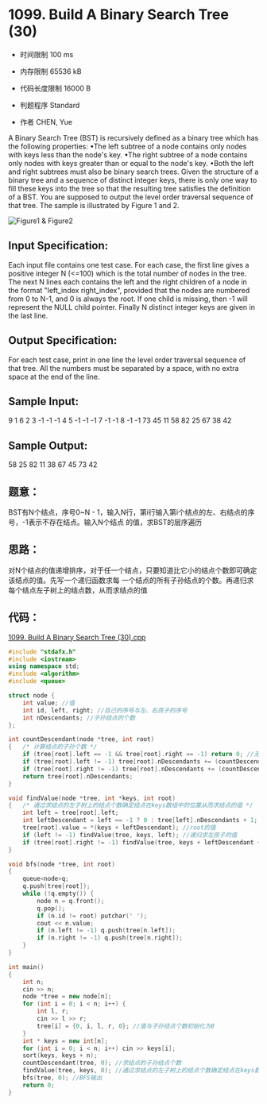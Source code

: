 ﻿# 1099. Build A Binary Search Tree (30)

* 时间限制 100 ms

* 内存限制 65536 kB

* 代码长度限制 16000 B

* 判题程序 Standard 

* 作者 CHEN, Yue



A Binary Search Tree (BST) is recursively defined as a binary tree which has the following properties:
•The left subtree of a node contains only nodes with keys less than the node's key. 
•The right subtree of a node contains only nodes with keys greater than or equal to the node's key. 
•Both the left and right subtrees must also be binary search trees. 
Given the structure of a binary tree and a sequence of distinct integer keys, there is only one way to fill 
these keys into the tree so that the resulting tree satisfies the definition of a BST. You are supposed to 
output the level order traversal sequence of that tree. The sample is illustrated by Figure 1 and 2. 

![Figure1 & Figure2](http://nos.patest.cn/h8_nkqjeu5lglo.jpg)




## Input Specification: 

Each input file contains one test case. For each case, the first line gives a positive integer N (<=100) which 
is the total number of nodes in the tree. The next N lines each contains the left and the right children of a 
node in the format "left_index right_index", provided that the nodes are numbered from 0 to N-1, and 0 is always 
the root. If one child is missing, then -1 will represent the NULL child pointer. Finally N distinct integer keys 
are given in the last line.



## Output Specification: 

For each test case, print in one line the level order traversal sequence of that tree. All the numbers must be 
separated by a space, with no extra space at the end of the line. 



## Sample Input:

9
1 6
2 3
-1 -1
-1 4
5 -1
-1 -1
7 -1
-1 8
-1 -1
73 45 11 58 82 25 67 38 42


## Sample Output:

58 25 82 11 38 67 45 73 42


## 题意：

BST有N个结点，序号0~N - 1，输入N行，第i行输入第i个结点的左、右结点的序号，-1表示不存在结点。输入N个结点
的值，求BST的层序遍历


## 思路：

对N个结点的值递增排序，对于任一个结点，只要知道比它小的结点个数即可确定该结点的值。先写一个递归函数求每
一个结点的所有子孙结点的个数。再递归求每个结点左子树上的结点数，从而求结点的值

## 代码：

[1099. Build A Binary Search Tree (30).cpp](https://github.com/jerrykcode/PAT-Advanced-Level-Practise/blob/master/PAT%20Advanced%20Level%20Practice/1099.%20Build%20A%20Binary%20Search%20Tree%20(30)/1099.%20Build%20A%20Binary%20Search%20Tree%20(30).cpp)

```cpp
#include "stdafx.h"
#include <iostream>
using namespace std;
#include <algorithm>
#include <queue>

struct node {
	int value; //值
	int id, left, right; //自己的序号与左、右孩子的序号
	int nDescendants; //子孙结点的个数
};

int countDescendant(node *tree, int root)
{	/* 计算结点的子孙个数 */
	if (tree[root].left == -1 && tree[root].right == -1) return 0; //无左、右孩子
	if (tree[root].left != -1) tree[root].nDescendants += (countDescendant(tree, tree[root].left) + 1); //左孩子的子孙个数+1（加上左孩子本身）
	if (tree[root].right != -1) tree[root].nDescendants += (countDescendant(tree, tree[root].right) + 1); //右孩子的子孙个数+1（加上右孩子本身）
	return tree[root].nDescendants;
}

void findValue(node *tree, int *keys, int root)
{	/* 通过求结点的左子树上的结点个数确定结点在keys数组中的位置从而求结点的值 */
	int left = tree[root].left;
	int leftDescendant = left == -1 ? 0 : tree[left].nDescendants + 1; //root左子树上的结点个数
	tree[root].value = *(keys + leftDescendant); //root的值
	if (left != -1) findValue(tree, keys, left); //递归求左孩子的值
	if (tree[root].right != -1) findValue(tree, keys + leftDescendant + 1, tree[root].right);//递归求右孩子的值，注意从 keys + leftDescendant + 1 开始
}

void bfs(node *tree, int root)
{
	queue<node>q;
	q.push(tree[root]);
	while (!q.empty()) {
		node n = q.front();
		q.pop();
		if (n.id != root) putchar(' ');
		cout << n.value;
		if (n.left != -1) q.push(tree[n.left]);
		if (n.right != -1) q.push(tree[n.right]);
	}
}

int main()
{
	int n;
	cin >> n;
	node *tree = new node[n];
	for (int i = 0; i < n; i++) {
		int l, r;
		cin >> l >> r;
		tree[i] = {0, i, l, r, 0}; //值与子孙结点个数初始化为0
	}
	int * keys = new int[n];
	for (int i = 0; i < n; i++) cin >> keys[i];
	sort(keys, keys + n);
	countDescendant(tree, 0); //求结点的子孙结点个数
	findValue(tree, keys, 0); //通过求结点的左子树上的结点个数确定结点在keys数组中的位置从而求结点的值
	bfs(tree, 0); //BFS输出
    return 0;
}
```